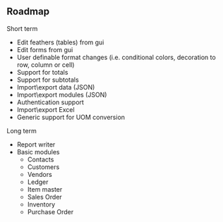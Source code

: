 Roadmap
-----------------------------------

Short term

* Edit feathers (tables) from gui
* Edit forms from gui
* User definable format changes (i.e. conditional colors, decoration to row, column or cell)
* Support for totals
* Support for subtotals
* Import\export data (JSON)
* Import\export modules (JSON)
* Authentication support
* Import\export Excel
* Generic support for UOM conversion

Long term

* Report writer
* Basic modules
  - Contacts
  - Customers
  - Vendors
  - Ledger
  - Item master
  - Sales Order
  - Inventory
  - Purchase Order